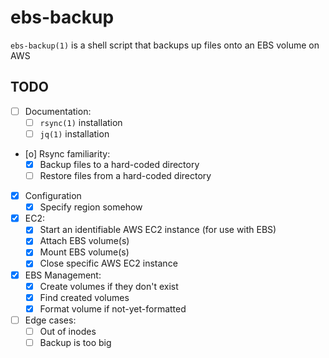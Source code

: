 # ebs-backup

`ebs-backup(1)` is a shell script that backups up files onto an EBS volume on AWS

## TODO
- [ ] Documentation:
  - [ ] `rsync(1)` installation
  - [ ] `jq(1)` installation
- [o] Rsync familiarity:
  - [X] Backup files to a hard-coded directory
  - [ ] Restore files from a hard-coded directory
- [X] Configuration
  - [X] Specify region somehow
- [X] EC2:
  - [X] Start an identifiable AWS EC2 instance (for use with EBS)
  - [X] Attach EBS volume(s)
  - [X] Mount EBS volume(s)
  - [X] Close specific AWS EC2 instance
- [X] EBS Management:
  - [X] Create volumes if they don't exist
  - [X] Find created volumes
  - [X] Format volume if not-yet-formatted
- [ ] Edge cases:
  - [ ] Out of inodes
  - [ ] Backup is too big
